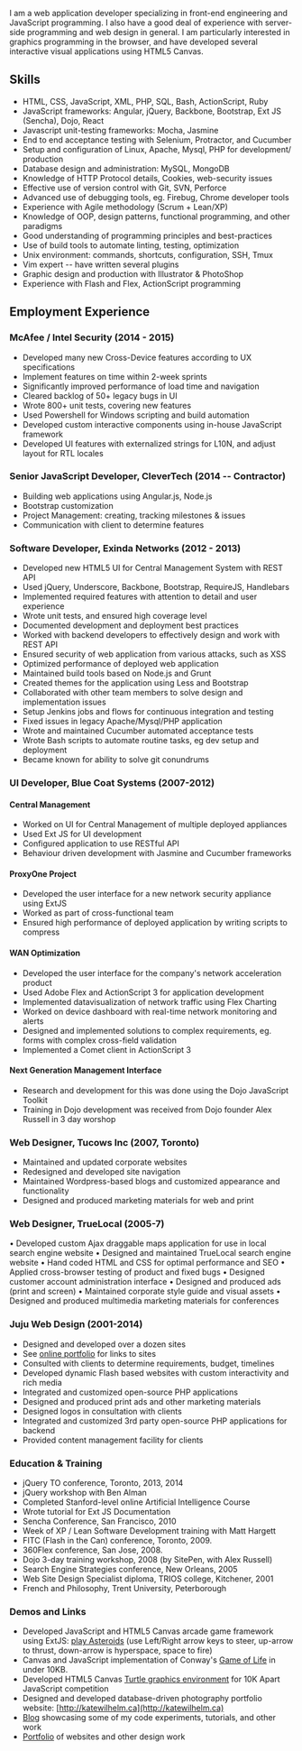 
I am a web application developer specializing in front-end engineering and JavaScript programming.
I also have a good deal of experience with server-side programming and web design in general. I am particularly
interested in graphics programming in the browser, and have developed several interactive visual 
applications using HTML5 Canvas.

## Skills

* HTML, CSS, JavaScript, XML, PHP, SQL, Bash, ActionScript, Ruby
* JavaScript frameworks: Angular, jQuery, Backbone, Bootstrap, Ext JS (Sencha), Dojo, React
* Javascript unit-testing frameworks: Mocha, Jasmine
* End to end acceptance testing with Selenium, Protractor, and Cucumber
* Setup and configuration of Linux, Apache, Mysql, PHP for development/
production
* Database design and administration: MySQL, MongoDB
* Knowledge of HTTP Protocol details, Cookies, web-security issues
* Effective use of version control with Git, SVN, Perforce
* Advanced use of debugging tools, eg. Firebug, Chrome developer tools
* Experience with Agile methodology (Scrum + Lean/XP)
* Knowledge of OOP, design patterns, functional programming, and other
paradigms
* Good understanding of programming principles and best-practices
* Use of build tools to automate linting, testing, optimization
* Unix environment: commands, shortcuts, configuration, SSH, Tmux
* Vim expert -- have written several plugins
* Graphic design and production with Illustrator & PhotoShop
* Experience with Flash and Flex, ActionScript programming

## Employment Experience

### McAfee / Intel Security (2014 - 2015)

* Developed many new Cross-Device features according to UX specifications
* Implement features on time within 2-week sprints
* Significantly improved performance of load time and navigation
* Cleared backlog of 50+ legacy bugs in UI
* Wrote 800+ unit tests, covering new features
* Used Powershell for Windows scripting and build automation
* Developed custom interactive components using in-house JavaScript framework
* Developed UI features with externalized strings for L10N, and adjust layout for RTL locales 

### Senior JavaScript Developer, CleverTech (2014 -- Contractor)

* Building web applications using Angular.js, Node.js
* Bootstrap customization
* Project Management: creating, tracking milestones & issues
* Communication with client to determine features

### Software Developer, Exinda Networks (2012 - 2013)

* Developed new HTML5 UI for Central Management System with REST API
* Used jQuery, Underscore, Backbone, Bootstrap, RequireJS, Handlebars
* Implemented required features with attention to detail and user experience
* Wrote unit tests, and ensured high coverage level
* Documented development and deployment best practices
* Worked with backend developers to effectively design and work with REST API
* Ensured security of web application from various attacks, such as XSS
* Optimized performance of deployed web application
* Maintained build tools based on Node.js and Grunt
* Created themes for the application using Less and Bootstrap
* Collaborated with other team members to solve design and implementation issues
* Setup Jenkins jobs and flows for continuous integration and testing
* Fixed issues in legacy Apache/Mysql/PHP application
* Wrote and maintained Cucumber automated acceptance tests
* Wrote Bash scripts to automate routine tasks, eg dev setup and deployment
* Became known for ability to solve git conundrums

### UI Developer, Blue Coat Systems (2007-2012)

#### Central Management

* Worked on UI for Central Management of multiple deployed appliances
* Used Ext JS for UI development
* Configured application to use RESTful API
* Behaviour driven development with Jasmine and Cucumber frameworks

#### ProxyOne Project

* Developed the user interface for a new network security appliance using ExtJS
* Worked as part of cross-functional team
* Ensured high performance of deployed application by writing scripts to compress

#### WAN Optimization

* Developed the user interface for the company's network acceleration product
* Used Adobe Flex and ActionScript 3 for application development
* Implemented datavisualization of network traffic using Flex Charting
* Worked on device dashboard with real-time network monitoring and alerts
* Designed and implemented solutions to complex requirements, eg. forms with
complex cross-field validation
* Implemented a Comet client in ActionScript 3

#### Next Generation Management Interface

* Research and development for this was done using the Dojo JavaScript Toolkit
* Training in Dojo development was received from Dojo founder Alex Russell in 3
day worshop

### Web Designer, Tucows Inc (2007, Toronto)

* Maintained and updated corporate websites
* Redesigned and developed site navigation
* Maintained Wordpress-based blogs and customized appearance and functionality
* Designed and produced marketing materials for web and print

### Web Designer, TrueLocal (2005-7)

• Developed custom Ajax draggable maps application for use in local search engine website
• Designed and maintained TrueLocal search engine website
• Hand coded HTML and CSS for optimal performance and SEO
• Applied cross-browser testing of product and fixed bugs
• Designed customer account administration interface
• Designed and produced ads (print and screen)
• Maintained corporate style guide and visual assets
• Designed and produced multimedia marketing materials for conferences

### Juju Web Design (2001-2014)

* Designed and developed over a dozen sites
* See [online portfolio](http://www.jujuwebdesign.com/clients.html) for links to sites
* Consulted with clients to determine requirements, budget, timelines
* Developed dynamic Flash based websites with custom interactivity and rich media
* Integrated and customized open-source PHP applications
* Designed and produced print ads and other marketing materials
* Designed logos in consultation with clients
* Integrated and customized 3rd party open-source PHP applications for backend
* Provided content management facility for clients

### Education & Training

* jQuery TO conference, Toronto, 2013, 2014
* jQuery workshop with Ben Alman
* Completed Stanford-level online Artificial Intelligence Course
* Wrote tutorial for Ext JS Documentation
* Sencha Conference, San Francisco, 2010
* Week of XP / Lean Software Development training with Matt Hargett
* FITC (Flash in the Can) conference, Toronto, 2009.
* 360Flex conference, San Jose, 2008.
* Dojo 3-day training workshop, 2008 (by SitePen, with Alex Russell)
* Search Engine Strategies conference, New Orleans, 2005
* Web Site Design Specialist diploma, TRIOS college, Kitchener, 2001
* French and Philosophy, Trent University, Peterborough

### Demos and Links

* Developed JavaScript and HTML5 Canvas arcade game framework using ExtJS:
[play Asteroids](http://bigfish.github.io/canvasteroids/games/asteroids/asteroids.html)
(use Left/Right arrow keys to steer, up-arrow to thrust, down-arrow is hyperspace, space to fire)
* Canvas and JavaScript implementation of Conway's [Game of Life](http://www.dafishinsea.com/life/) in under 10KB.
* Developed HTML5 Canvas [Turtle graphics environment](http://www.dafishinsea.com/turtle_shell/turtle_shell/) for 10K Apart JavaScript
competition 
* Designed and developed database-driven photography portfolio website:
[http://katewilhelm.ca](http://katewilhelm.ca)
* [Blog](http://dafishinsea.com) showcasing some of my code experiments, tutorials, and other work
* [Portfolio](http://www.jujuwebdesign.com/clients.html) of websites and other design work
